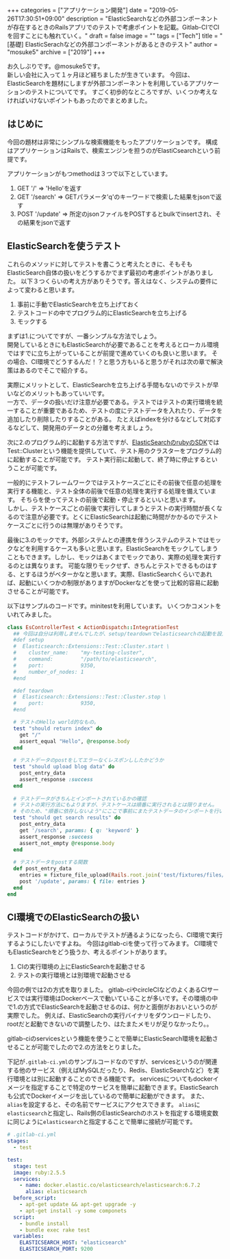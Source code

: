 +++
categories = ["アプリケーション開発"]
date = "2019-05-26T17:30:51+09:00"
description = "ElasticSearchなどの外部コンポーネントが存在するときのRailsアプリでのテストで考慮ポイントを記載。Gitlab-CIでCIを回すことにも触れていく。"
draft = false
image = ""
tags = ["Tech"]
title = "[基礎] ElasticSerachなどの外部コンポーネントがあるときのテスト"
author = "mosuke5"
archive = ["2019"]
+++

お久しぶりです。@mosuke5です。  
新しい会社に入って１ヶ月ほど経ちましたが生きています。
今回は、ElasticSearchを題材にしますが外部コンポーネントを利用しているアプリケーションのテストについてです。
すごく初歩的なところですが、いくつか考えなければいけないポイントもあったのでまとめました。

## はじめに
今回の題材は非常にシンプルな検索機能をもったアプリケーションです。
構成はアプリケーションはRailsで、検索エンジンを担うのがElastiCsearchという前提です。

アプリケーションがもつmethodは３つで以下としています。

1. GET '/'  => 'Hello'を返す
1. GET '/search' => GETパラメータ'q'のキーワードで検索した結果をjsonで返す
1. POST '/update' => 所定のjsonファイルをPOSTするとbulkでinsertされ、その結果をjsonで返す
<!--more-->

## ElasticSearchを使うテスト
これらのメソッドに対してテストを書こうと考えたときに、そもそもElasticSearch自体の扱いをどうするかでまず最初の考慮ポイントがありました。
以下３つくらいの考え方がありそうです。答えはなく、システムの要件によって変わると思います。

1. 事前に手動でElasticSearchを立ち上げておく
2. テストコードの中でプログラム的にElasticSearchを立ち上げる
3. モックする

まずは1.についてですが、一番シンプルな方法でしょう。  
開発しているときにもElasticSearchが必要であることを考えるとローカル環境ではすでに立ち上がっていることが前提で進めていくのも良いと思います。
その場合、CI環境でどうするんだ！？と思う方もいると思うがそれは次の章で解決策はあるのでそこで紹介する。

実際にメリットとして、ElasticSearchを立ち上げる手間もないのでテストが早いなどのメリットもあっていいです。  
一方で、データの扱いだけ注意が必要である。テストではテストの実行環境を統一することが重要であるため、テストの度にテストデータを入れたり、データを追加したり削除したりすることがある。
たとえばindexを分けるなどして対応するなどして、開発用のデータとの分離を考えましょう。

次に2.のプログラム的に起動する方法ですが、[ElasticSearchのrubyのSDK](https://github.com/elastic/elasticsearch-ruby/tree/master/elasticsearch-extensions)ではTest::Clusterという機能を提供していて、テスト用のクラスターをプログラム的に起動することが可能です。
テスト実行前に起動して、終了時に停止するということが可能です。

一般的にテストフレームワークではテストケースごとにその前後で任意の処理を実行する機能と、テスト全体の前後で任意の処理を実行する処理を備えています。
そちらを使ってテストの前後で起動・停止するといいと思います。  
しかし、テストケースごとの前後で実行してしまうとテストの実行時間が長くなるので注意が必要です。とくにElasticSearchは起動に時間がかかるのでテストケースごとに行うのは無理がありそうです。

最後に3.のモックです。外部システムとの連携を伴うシステムのテストではモックなどを利用するケースも多いと思います。ElasticSearchをモックしてしまうこともできます。しかし、モックはあくまでモックであり、実際の処理を実行するのとは異なります。
可能な限りモックせず、きちんとテストできるものはする、とするほうがベターかなと思います。実際、ElasticSearchくらいであれば、起動にいくつかの制限がありますがDockerなどを使って比較的容易に起動させることが可能です。

以下はサンプルのコードです。minitestを利用しています。
いくつかコメントをいれてみました。

```ruby
class EsControllerTest < ActionDispatch::IntegrationTest
  ## 今回は自分は利用しませんでしたが、setup/teardownでelasticsearchの起動を設定することも可能です。
  #def setup
  #  Elasticsearch::Extensions::Test::Cluster.start \
  #    cluster_name:    "my-testing-cluster",
  #    command:         "/path/to/elasticsearch",
  #    port:            9350,
  #    number_of_nodes: 1
  #end

  #def teardown
  #  Elasticsearch::Extensions::Test::Cluster.stop \
  #    port:            9350,
  #end

  # テストのHello world的なもの。
  test "should return index" do
    get "/"
    assert_equal "Hello", @response.body
  end
  
  # テストデータのpostをしてエラーなくレスポンししたかどうか
  test "should upload blog data" do
    post_entry_data
    assert_response :success
  end
  
  # テストデータがきちんとインポートされているかの確認
  # テストの実行方法にもよりますが、テストケースは順番に実行されるとは限りません。
  # そのため、"順番に依存しないよう"にここで事前にまたテストデータのインポートを行います。
  test "should get search results" do
    post_entry_data
    get '/search', params: { q: 'keyword' }
    assert_response :success
    assert_not_empty @response.body
  end
  
  # テストデータをpostする関数
  def post_entry_data
    entries = fixture_file_upload(Rails.root.join('test/fixtures/files/entries.json'))
    post '/update', params: { file: entries }
  end
end
```

## CI環境でのElasticSearchの扱い
テストコードがかけて、ローカルでテストが通るようになったら、CI環境で実行するようにしたいですよね。
今回はgitlab-ciを使って行ってみます。
CI環境でもElasticSearchをどう扱うか、考えるポイントがあります。

1. CIの実行環境の上にElasticSearchを起動させる
2. テストの実行環境とは別環境で起動させる

今回の例では2の方式を取りました。
gitlab-ciやcircleCIなどのよくあるCIサービスでは実行環境はDockerベースで動いていることが多いです。その環境の中で1.の方式でElasticSearchを起動させるのは、何かと面倒がおおいというのが実際でした。
例えば、ElasticSearchの実行バイナリをダウンロードしたり、rootだと起動できないので調整したり、はたまたメモリが足りなかったり。。

gitlab-ciのservicesという機能を使うことで簡単にElasticSearch環境を起動させることが可能でしたので2.の方法をとりました。

下記が`.gitlab-ci.yml`のサンプルコードなのですが、servicesというのが関連する他のサービス（例えばMySQLだったり、Redis、ElasticSearchなど）を実行環境とは別に起動することのできる機能です。
servicesについてもdockerイメージを指定することで特定のサービスを簡単に起動できます。ElasticSearchも公式でDockerイメージを出しているので簡単に起動ができます。
また、`alias`を設定すると、その名前でサービスにアクセスできます。
`alias`に`elasticsearch`と指定し、Rails側のElasticSearchのホストを指定する環境変数に同じように`elasticsearch`と指定することで簡単に接続が可能です。

```yml
# .gitlab-ci.yml
stages:
  - test

test:
  stage: test
  image: ruby:2.5.5
  services:
    - name: docker.elastic.co/elasticsearch/elasticsearch:6.7.2
      alias: elasticsearch
  before_script:
    - apt-get update && apt-get upgrade -y
    - apt-get install -y some componets
  script:
    - bundle install
    - bundle exec rake test
  variables:
    ELASTICSEARCH_HOST: "elasticsearch"
    ELASTICSEARCH_PORT: 9200
```
